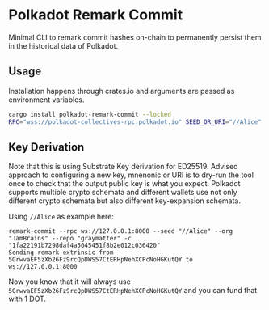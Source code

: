 # Polkadot Remark Commit

Minimal CLI to remark commit hashes on-chain to permanently persist them in the historical data of Polkadot.

## Usage

Installation happens through crates.io and arguments are passed as environment variables.

```sh
cargo install polkadot-remark-commit --locked
RPC="wss://polkadot-collectives-rpc.polkadot.io" SEED_OR_URI="//Alice"
```

## Key Derivation

Note that this is using Substrate Key derivation for ED25519. Advised approach to configuring a new
key, mnenonic or URI is to dry-run the tool once to check that the output public key is what you
expect. Polkadot supports multiple crypto schemata and different wallets use not only different
crypto schemata but also different key-expansion schemata.

Using `//Alice` as example here:
```pre
remark-commit --rpc ws://127.0.0.1:8000 --seed "//Alice" --org "JamBrains" --repo "graymatter" -c "1fa22191b7298daf4a5045451f8b2e012c036420"
Sending remark extrinsic from 5GrwvaEF5zXb26Fz9rcQpDWS57CtERHpNehXCPcNoHGKutQY to ws://127.0.0.1:8000
```

Now you know that it will always use `5GrwvaEF5zXb26Fz9rcQpDWS57CtERHpNehXCPcNoHGKutQY` and you can
fund that with 1 DOT.
